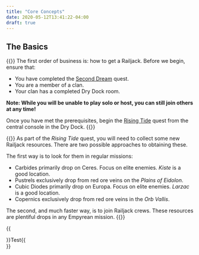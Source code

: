 ```yaml
---
title: "Core Concepts"
date: 2020-05-12T13:41:22-04:00
draft: true
---
```


## The Basics

{{<imgdesc align="left" image="images/Tenno_Ship_2.jpg" title="Getting Started">}}
The first order of business is: how to get a Railjack. Before we begin, ensure that:
- You have completed the [Second Dream](https://warframe.fandom.com/wiki/The_Second_Dream) quest.
- You are a member of a clan.
- Your clan has a completed Dry Dock room.

**Note: While you will be unable to play solo or host, you can still join others at any time!**

Once you have met the prerequisites, begin the [Rising Tide](https://warframe.fandom.com/wiki/Rising_Tide) quest from the central console in the Dry Dock.
{{</imgdesc>}}

{{<imgdesc align="right" image="images/Carbides.png" title="Resource Acquisition">}}
As part of the *Rising Tide* quest, you will need to collect some new Railjack resources. There are two possible approaches to obtaining these.

The first way is to look for them in regular missions:
- Carbides primarily drop on Ceres. Focus on elite enemies. *Kiste* is a good location.
- Pustrels exclusively drop from red ore veins on the *Plains of Eidolon*.
- Cubic Diodes primarily drop on Europa. Focus on elite enemies. *Larzac* is a good location.
- Copernics exclusively drop from red ore veins in the *Orb Vallis*.

The second, and much faster way, is to join Railjack crews. These resources are plentiful drops in any Empyrean mission.
{{</imgdesc>}}

{{<section>}}Test{{</section>}}